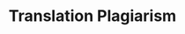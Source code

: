 ---
word: "true"

title: "Translation Plagiarism"

categories: ['']

tags: ['Translation', 'Plagiarism']

arwords: 'الاحتيال عن طريق الترجمة'

arexps: []

enwords: ['Translation Plagiarism']

enexps: []

arlexicons: 'ح'

enlexicons: 'T'

authors: ['Ruqayya Roshdy']

translators: ['X']

citations: 'تطبيقات أساسية في المعالجة الآلية للغة العربية'

sources: 'مركز الملك عبدالله بن عبدالعزيز الدولي لخدمة اللغة العربية'

slug: ""
---